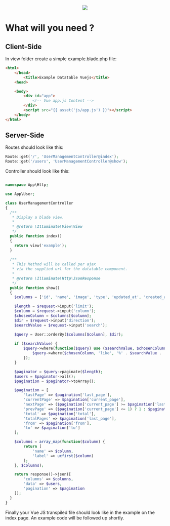 <p align="center"><img src="https://laravel.com/assets/img/components/logo-laravel.svg"></p>

# What will you need ?

## Client-Side

In view folder create a simple example.blade.php file:
```html
<html>
    </head>
        <title>Example Datatable Vuejs</title>
    <head>

    <body>
        <div id="app">
            <!-- Vue app.js Content -->
        </div>
        <script src="{{ asset('js/app.js') }}"></script>
    </body>
</html>
```

## Server-Side

Routes should look like this:
```php
Route::get('/', 'UserManagementController@index');
Route::get('/users', 'UserManagementController@show');
```

Controller should look like this:

```php

namespace App\Http;

use App\User;

class UserManagementController
{ 
  /**
   * Display a blade view.
   * 
   * @return \Illuminate\View\View
   */ 
  public function index() 
  {
    return view('example');
  }
   
  /**
   * This Method will be called per ajax 
   * via the supplied url for the datatable component.
   * 
   * @return \Illuminate\Http\JsonResponse
   */ 
  public function show() 
  {
    $columns = ['id', 'name', 'image', 'type', 'updated_at', 'created_at'];

    $length = $request->input('limit');
    $column = $request->input('column');
    $chosenColumn = $columns[$column];
    $dir = $request->input('direction');
    $searchValue = $request->input('search');

    $query = User::orderBy($columns[$column], $dir);
    
    if ($searchValue) {
        $query->where(function($query) use ($searchValue, $chosenColumn) {
            $query->where($chosenColumn, 'like', '%' . $searchValue . '%');
        });
    }

    $paginator = $query->paginate($length);
    $users = $paginator->all();
    $pagination = $paginator->toArray();

    $pagination = [
        'lastPage' => $pagination['last_page'],
        'currentPage' => $pagination['current_page'],
        'nextPage' => ($pagination['current_page'] >= $pagination['last_page']) ? $pagination['last_page'] : $pagination['current_page']+1,
        'prevPage' => ($pagination['current_page'] <= 1) ? 1 : $pagination['current_page']-1,
        'total' => $pagination['total'],
        'totalPages' => $pagination['last_page'],
        'from' => $pagination['from'],
        'to' => $pagination['to']
    ];

    $columns = array_map(function($column) { 
        return [ 
            'name' => $column,
            'label' => ucfirst($column) 
        ];
    }, $columns);

    return response()->json([
        'columns' => $columns,
        'data' => $users,
        'pagination' => $pagination
    ]);
  }
}
```

Finally your Vue JS transpiled file should look like in the example on the index page.
An example code will be followed up shortly.
